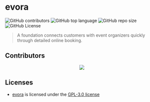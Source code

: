 # evora

![GitHub contributors](https://img.shields.io/github/contributors/EXEFPT/evora)
![GitHub top language](https://img.shields.io/github/languages/top/EXEFPT/evora)
![GitHub repo size](https://img.shields.io/github/repo-size/EXEFPT/evora)
![GitHub License](https://img.shields.io/github/license/EXEFPT/evora)

> A foundation connects customers with event organizers quickly through detailed online booking.

## Contributors

<div align="center">
  <a href="https://github.com/EXEFPT/evora/graphs/contributors">
    <img src="https://contrib.rocks/image?repo=EXEFPT/evora" />
  </a>
</div>

## Licenses

- [evora](https://github.com/EXEFPT/evora) is licensed under the [GPL-3.0 license](LICENSE)